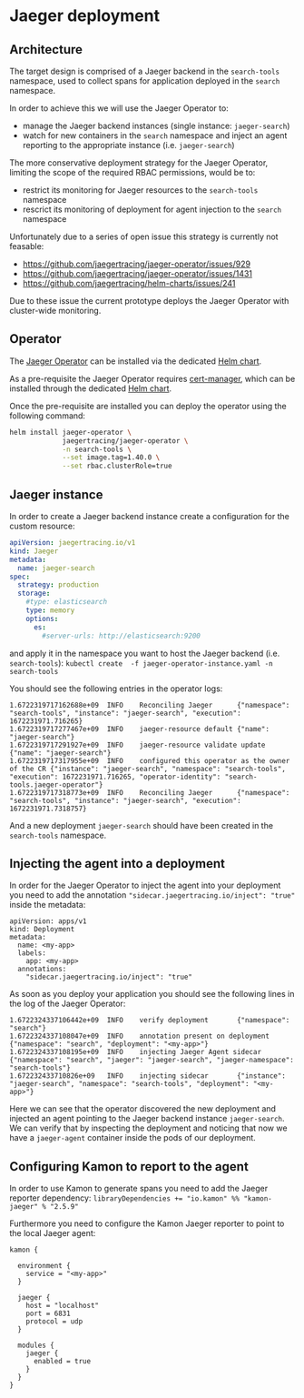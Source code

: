 # Jaeger deployment

## Architecture

The target design is comprised of a Jaeger backend in the `search-tools` namespace, used to collect spans for application deployed in the `search` namespace.

In order to achieve this we will use the Jaeger Operator to:
- manage the Jaeger backend instances (single instance: `jaeger-search`)
- watch for new containers in the `search` namespace and inject an agent reporting to the appropriate instance (i.e. `jaeger-search`)

The more conservative deployment strategy for the Jaeger Operator, limiting the scope of the required RBAC permissions, would be to:
- restrict its monitoring for Jaeger resources to the `search-tools` namespace
- rescrict its monitoring of deployment for agent injection to the `search` namespace

Unfortunately due to a series of open issue this strategy is currently not feasable:
- https://github.com/jaegertracing/jaeger-operator/issues/929
- https://github.com/jaegertracing/jaeger-operator/issues/1431
- https://github.com/jaegertracing/helm-charts/issues/241

Due to these issue the current prototype deploys the Jaeger Operator with cluster-wide monitoring.

## Operator
The [Jaeger Operator](https://www.jaegertracing.io/docs/1.40/operator/) can be installed via the dedicated 
[Helm chart](https://github.com/jaegertracing/helm-charts/tree/main/charts/jaeger-operator).

As a pre-requisite the Jaeger Operator requires [cert-manager](https://cert-manager.io/), which can be installed through
the dedicated [Helm chart](https://cert-manager.io/docs/installation/helm/).

Once the pre-requisite are installed you can deploy the operator using the following command:
```sh
helm install jaeger-operator \
             jaegertracing/jaeger-operator \
             -n search-tools \
             --set image.tag=1.40.0 \
             --set rbac.clusterRole=true
```

## Jaeger instance

In order to create a Jaeger backend instance create a configuration for the custom resource:

```yaml
apiVersion: jaegertracing.io/v1
kind: Jaeger
metadata:
  name: jaeger-search
spec:
  strategy: production
  storage:
    #type: elasticsearch
    type: memory
    options:
      es:
        #server-urls: http://elasticsearch:9200
```

and apply it in the namespace you want to host the Jaeger backend (i.e. `search-tools`): 
`kubectl create  -f jaeger-operator-instance.yaml -n search-tools`

You should see the following entries in the operator logs:
```
1.6722319717162688e+09  INFO    Reconciling Jaeger      {"namespace": "search-tools", "instance": "jaeger-search", "execution": 1672231971.716265}
1.6722319717277467e+09  INFO    jaeger-resource default {"name": "jaeger-search"}
1.6722319717291927e+09  INFO    jaeger-resource validate update {"name": "jaeger-search"}
1.6722319717317955e+09  INFO    configured this operator as the owner of the CR {"instance": "jaeger-search", "namespace": "search-tools", "execution": 1672231971.716265, "operator-identity": "search-tools.jaeger-operator"}
1.6722319717318773e+09  INFO    Reconciling Jaeger      {"namespace": "search-tools", "instance": "jaeger-search", "execution": 1672231971.7318757}
```

And a new deployment `jaeger-search` should have been created in the `search-tools` namespace.

## Injecting the agent into a deployment

In order for the Jaeger Operator to inject the agent into your deployment you need to add the annotation `"sidecar.jaegertracing.io/inject": "true"` inside the metadata:

```
apiVersion: apps/v1
kind: Deployment
metadata:
  name: <my-app>
  labels:
    app: <my-app>
  annotations:
    "sidecar.jaegertracing.io/inject": "true"
```

As soon as you deploy your application you should see the following lines in the log of the Jaeger Operator:

```
1.6722324337106442e+09  INFO    verify deployment       {"namespace": "search"}
1.6722324337108047e+09  INFO    annotation present on deployment        {"namespace": "search", "deployment": "<my-app>"}
1.6722324337108195e+09  INFO    injecting Jaeger Agent sidecar  {"namespace": "search", "jaeger": "jaeger-search", "jaeger-namespace": "search-tools"}
1.672232433710826e+09   INFO    injecting sidecar       {"instance": "jaeger-search", "namespace": "search-tools", "deployment": "<my-app>"}
```

Here we can see that the operator discovered the new deployment and injected an agent pointing to the Jaeger backend instance `jaeger-search`. We can verify that by inspecting the deployment and noticing that now we have a `jaeger-agent` container inside the pods of our deployment.

## Configuring Kamon to report to the agent
In order to use Kamon to generate spans you need to add the Jaeger reporter dependency: 
`libraryDependencies += "io.kamon" %% "kamon-jaeger" % "2.5.9"`

Furthermore you need to configure the Kamon Jaeger reporter to point to the local Jaeger agent:
```hocon
kamon {

  environment {
    service = "<my-app>"
  }
   
  jaeger {
    host = "localhost" 
    port = 6831
    protocol = udp
  }

  modules {
    jaeger {
      enabled = true
    }
  }
}
```
